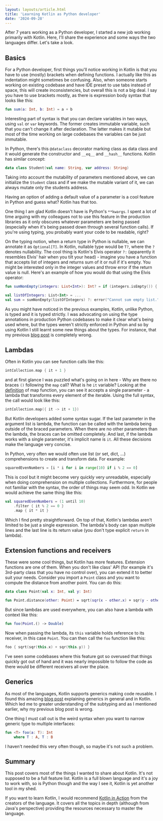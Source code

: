 ```yaml
---
layout: layouts/article.html
title: 'Learning Kotlin as Python developer'
date: '2024-09-28'
---
```


After 7 years working as a Python developer, I started a new job working primarily with Kotlin. Here, I'll share the experience and some ways the two languages differ. Let's take a look.

<!-- excerpt -->

## Basics

For a Python developer, first things you'll notice working in Kotlin is that you have to use (mostly) brackets when defining functions. I actually like this as indentation might sometimes be confusing. Also, when someone starts working on existing codebase and have IDE preset to use tabs instead of space, this will create inconsistencies, but overall this is not a big deal. I say you have to use brackets mostly, as there is expression body syntax that looks like this:

```kotlin
fun sum(a: Int, b: Int) = a + b
```

Interesting part of syntax is that you can declare variables in two ways, using `val` or `var` keywords. The former creates immutable variable, such that you can't change it after declaration. The latter makes it mutable but most of the time working on large codebases the variables can be just immutable.

In Python, there's this `@dataclass` decorator marking class as data class and it would generate the constructor and `__eq__` and `__hash__` functions. Kotlin has similar concept:

```kotlin
data class Student(val name: String, var address: String)
```

Taking into account the mutability of parameters mentioned above, we can initialize the `Student` class and if we make the mutable variant of it, we can always mutate only the students address.

Having an option of adding a default value of a parameter is a cool feature in Python and guess what? Kotlin has that too.

One thing I am glad Kotlin doesn't have is Python's `**kwargs`. I spent a lot of time arguing with my colleagues not to use this feature in the production libraries as it only obscures whatever parameters are being passed (especially when it's being passed down through several function calls). If you're using typing, you probably want your code to be readable, right?

On the typing notion, when a return type in Python is nullable, we can annotate it as `Optional[T]`. In Kotlin, nullable type would be `T?`, where the `?` denotes nullability. The cool thing is Kotlin's Elvis operator `?:` (apparently it resembles Elvis' hair when you tilt your head) - imagine you have a function that accepts list of integers and returns sum of it or null if it's empty. You might be interested only in the integer values and throw error if the return value is null. Here's an example of how you would do that using the Elvis operator:

```kotlin
fun sumNonEmpty(integers: List<Int>): Int? = if (integers.isEmpty()) { null } else integers.sum()

val listOfIntegers: List<Int> = ...
val sum = sumNonEmpty(listOfIntegers) ?: error("Cannot sum empty list.")
```

As you might have noticed in the previous examples, Kotlin, unlike Python, is typed and it is typed strictly. I was advocating on using the type annotations in production Python codebases to make it clear what's being used where, but the types weren't strictly enforced in Python and so by using Kotlin I still learnt some new things about the types. For instance, that my previous [blog post](https://libka-b.github.io/2022/04/07/Mypy-generics-and-subtypes.html) is completely wrong.

## Lambdas

Often in Kotlin you can see function calls like this:

```kotlin
intCollection.map { it + 1 }
```

and at first glance I was puzzled what's going on in here - Why are there no braces `()` following the `map` call? What is he `it` variable? Looking at the [definition](https://kotlinlang.org/api/latest/jvm/stdlib/kotlin.collections/map.html) of map function, you can see it accepts a single parameter - a lambda that transforms every element of the iterable. Using the full syntax, the call would look like this:

```kotlin
intCollection.map({ it -> it + 1})
```

But Kotlin developers added some syntax sugar. If the last parameter in the argument list is lambda, the function can be called with the lambda being outside of the braced parameters. When there are no other parameters than the lambda, the braces can be omitted completely. And last, if the lambda works with a single parameter, it's implicit name is `it`. All these decisions make the language very concise.

In Python, very often we would often use list (or set, dict, ...) comprehensions to create and transform data. For example:

```python
squaredEvenNumbers = [i * i for i in range(10) if i % 2 == 0]
```

This is cool but it might become very quickly very unreadable, especially when doing comprehension on multiple collections. Furthermore, for people not familiar with the syntax, the order of things may seem odd. In Kotlin we would achieve the same thing like this:

```kotlin
val squaredEvenNumbers = (1 until 10)
    .filter { it % 2 == 0 }
    .map { it * it }
```

Which I find pretty straightforward. On top of that, Kotlin's lambdas aren't limited to be just a single expression. The lambda's body can span multiple lines and the last line is its return value (you don't type explicit `return` in lambda).

## Extension functions and receivers

These were some cool things, but Kotlin has more features. Extension functions are one of them. When you don't like class' API (for example it's 3rd-party class that you have no control over), you can extend it to better suit your needs. Consider you import a `Point` class and you want to compute the distance from another point. You can do this:

```kotlin
data class Point(val x: Int, val y: Int)

fun Point.distance(other: Point) = sqrt(sqr(x - other.x) + sqr(y - other.y))
```

But since lambdas are used everywhere, you can also have a lambda with context like this:

```kotlin
fun foo(Point.() -> Double)
```

Now when passing the lambda, its `this` variable holds reference to its receiver, in this case `Point`. You can then call the `foo` function like this:

```kotlin
foo { sqrt(sqr(this.x) + sqr(this.y)) }
```

I've seen some codebases where this feature got so overused that things quickly got out of hand and it was nearly impossible to follow the code as there would be different receivers all over the place.

## Generics

As most of the languages, Kotlin supports generics making code reusable. I found this amazing [blog post](https://typealias.com/start/kotlin-generics/) explaining generics in general and in Kotlin. Which led me to greater understanding of the subtyping and as I mentioned earlier, why my previous blog post is wrong.

One thing I must call out is the weird syntax when you want to narrow generic type to multiple interfaces:

```kotlin
fun <T> foo(a: T): Int
    where T : A, T : B
```

I haven't needed this very often though, so maybe it's not such a problem.

## Summary

This post covers most of the things I wanted to share about Kotlin. It's not supposed to be a full feature list. Kotlin is a full blown language and it's a joy to work with, so is Python though and the way I see it, Kotlin is yet another tool in my shed.

If you want to learn Kotlin, I would recommend [Kotlin in Action](https://www.manning.com/books/kotlin-in-action) from the creators of the language. It covers all the topics in depth (although from Java's perspective) providing the resources necessary to master the language.
